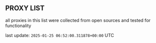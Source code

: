 ## PROXY LIST

all proxies in this list were collected from open sources and tested for functionality

last update: `2025-01-25 06:52:00.311878+00:00` UTC